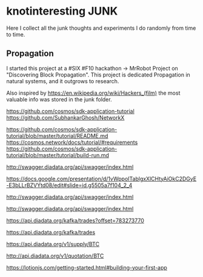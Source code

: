 # knotinteresting JUNK

Here I collect all the junk thoughts and experiments I do randomly from time to time. 

## Propagation
I started this project at a #SIX #F10 hackathon → MrRobot Project on "Discovering Block Propagation". This project is dedicated Propagation in natural systems, and it outgrows to research. 

Also inspired by https://en.wikipedia.org/wiki/Hackers_(film) the most valuable info was stored in the junk folder. 

https://github.com/cosmos/sdk-application-tutorial
https://github.com/SubhankarGhosh/NetworkX

https://github.com/cosmos/sdk-application-tutorial/blob/master/tutorial/README.md
https://cosmos.network/docs/tutorial/#requirements
https://github.com/cosmos/sdk-application-tutorial/blob/master/tutorial/build-run.md 

http://swagger.diadata.org/api/swagger/index.html

https://docs.google.com/presentation/d/1vWppoITablgxXlCHtyAiOkC2DGyE-E3bLLrBZVYtd08/edit#slide=id.g5505a7f104_2_4

http://swagger.diadata.org/api/swagger/index.html

http://swagger.diadata.org/api/swagger/index.html 

https://api.diadata.org/kafka/trades?offset=783273770

https://api.diadata.org/kafka/trades 


https://api.diadata.org/v1/supply/BTC

http://api.diadata.org/v1/quotation/BTC  

https://lotionjs.com/getting-started.html#building-your-first-app



